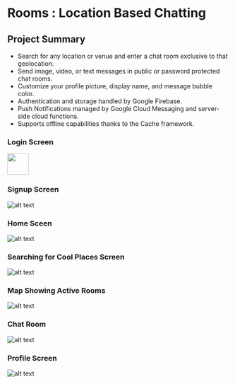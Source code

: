 # Rooms : **Location Based Chatting**

## Project Summary

- Search for any location or venue and enter a chat room exclusive to that geolocation.
- Send image, video, or text messages in public or password protected chat rooms.
- Customize your profile picture, display name, and message bubble color.
- Authentication and storage handled by Google Firebase.
- Push Notifications managed by Google Cloud Messaging and server-side cloud functions.
- Supports offline capabilities thanks to the Cache framework.

### Login Screen

<img src="screenshots/login.png" width="48">

### Signup Screen

![alt text](screenshots/sign_up.png)

### Home Sceen

![alt text](screenshots/home.png)

### Searching for Cool Places Screen

![alt text](screenshots/search.png)

### Map Showing Active Rooms

![alt text](screenshots/map.png)

### Chat Room

![alt text](screenshots/chat.png)

### Profile Screen

![alt text](screenshots/profile.png)

